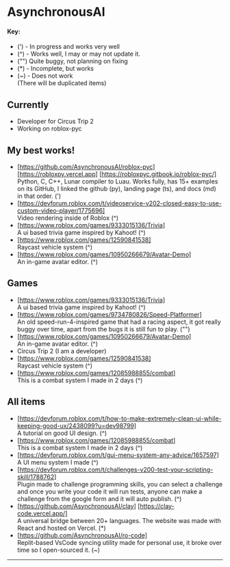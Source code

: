 # AsynchronousAI
#### Key:
- (') - In progress and works very well
- (^) - Works well, I may or may not update it.
- ("") Quite buggy, not planning on fixing
- (*) - Incomplete, but works
- (~) - Does not work <br>
  (There will be duplicated items)
## Currently
- Developer for Circus Trip 2
- Working on roblox-pyc

## My best works!
- [https://github.com/AsynchronousAI/roblox-pyc] [https://robloxpy.vercel.app] [https://robloxpyc.gitbook.io/roblox-pyc/] <br>
  Python, C, C++, Lunar compiler to Luau. Works fully, has 15+ examples on its GitHub, I linked the github (py), landing page (ts), and docs (md) in that order. (')
- [https://devforum.roblox.com/t/videoservice-v202-closed-easy-to-use-custom-video-player/1775696] <br>
  Video rendering inside of Roblox (^) 
- [https://www.roblox.com/games/9333015136/Trivia] <br>
  A ui based trivia game inspired by Kahoot! (^)
- [https://www.roblox.com/games/12590841538] <br>
  Raycast vehicle system (^)
- [https://www.roblox.com/games/10950266679/Avatar-Demo] <br>
   An in-game avatar editor. (^)

## Games
- [https://www.roblox.com/games/9333015136/Trivia] <br>
  A ui based trivia game inspired by Kahoot! (^)
- [https://www.roblox.com/games/9734780826/Speed-Platformer] <br>
    An old speed-run-4-inspired game that had a racing aspect, it got really buggy over time, apart from the bugs it is still fun to play. ("")
- [https://www.roblox.com/games/10950266679/Avatar-Demo] <br>
   An in-game avatar editor. (^)
- Circus Trip 2 (I am a developer)
- [https://www.roblox.com/games/12590841538] <br>
  Raycast vehicle system (^)
- [https://www.roblox.com/games/12085988855/combat] <br>
  This is a combat system I made in 2 days (^)
  
## All items
- [https://devforum.roblox.com/t/how-to-make-extremely-clean-ui-while-keeping-good-ux/2438099?u=dev98799] <br>
  A tutorial on good UI design. (^)
- [https://www.roblox.com/games/12085988855/combat] <br>
  This is a combat system I made in 2 days (^)
- [https://devforum.roblox.com/t/gui-menu-system-any-advice/1657597] <br>
  A UI menu system I made (^)
- [https://devforum.roblox.com/t/challenges-v200-test-your-scripting-skill/1788762] <br>
  Plugin made to challenge programming skills, you can select a challenge and once you write your code it will run tests, anyone can make a challenge from the google form and it will auto publish.  (^)
- [https://github.com/AsynchronousAI/clay] [https://clay-code.vercel.app/] <br>
  A universal bridge between 20+ languages. The website was made with React and hosted on Vercel. (*)
- [https://github.com/AsynchronousAI/ro-code] <br>
  Replit-based VsCode syncing utility made for personal use, it broke over time so I open-sourced it. (~)
***

